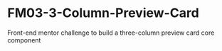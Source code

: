 # FM03-3-Column-Preview-Card
 Front-end mentor challenge to build a three-column preview card core component
